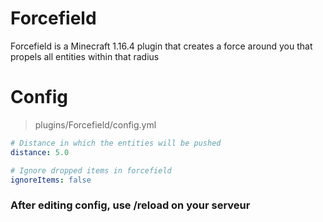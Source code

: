 # Forcefield
Forcefield is a Minecraft 1.16.4 plugin that creates a force around you that propels all entities within that radius

# Config
> plugins/Forcefield/config.yml

```YAML
# Distance in which the entities will be pushed
distance: 5.0

# Ignore dropped items in forcefield
ignoreItems: false
```

### After editing config, use /reload on your serveur

